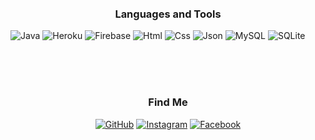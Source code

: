 
[comment]: <> ([![huyhomie66's GitHub stats]&#40;https://github-readme-stats.vercel.app/api?username=huyhomie66&hide_border=true&include_all_commits=true&count_private=true&show_icons=true&#41;]&#40;https://github.com/huyhomie66/github-readme-stats&#41;)

[comment]: <> ([![huyhomie66's_Top Langs]&#40;https://github-readme-stats.vercel.app/api/top-langs/?username=huyhomie66&langs_count=10a&layout=compact&#41;]&#40;https://github.com/huyhomie66/github-readme-stats&#41;)






<br/>
<br/>
<br/>
<br/>
<br/>
<!--  Github stats-->
<div align="center">
<!-- <a href="https://github.com/huyhomie66/huyhomie66">
    <img src="https://github.com/huyhomie66/github-stats/blob/master/generated/overview.svg" />
    <img src="https://github.com/huyhomie66/github-stats/blob/master/generated/languages.svg" />
</a> -->
</div>
<h3 align="center">Languages and Tools</h3>

![Java](https://img.shields.io/badge/-Java-05122A?style=flat&logo=java) 
![Heroku](https://img.shields.io/badge/-Heroku-05122A?style=flat&logo=heroku) 
![Firebase](https://img.shields.io/badge/-Firebase-05122A?style=flat&logo=firebase) 
![Html](https://img.shields.io/badge/-HTML-05122A?style=flat&logo=Html5) 
![Css](https://img.shields.io/badge/-CSS-05122A?style=flat&logo=css3) 
![Json](https://img.shields.io/badge/-JSON-05122A?style=flat&logo=json)
![MySQL](https://img.shields.io/badge/-MySQL-05122A?style=flat&logo=MySQL) 
![SQLite](https://img.shields.io/badge/-SQLite-05122A?style=flat&logo=SQLite)

<br/><br/><br/>
<h3 align="center">Find Me</h3>
<p align="center">
	<a href="https://github.com/huyhomie66"><img src="https://img.icons8.com/bubbles/50/000000/github.png" alt="GitHub"/></a>
	<a href="https://www.instagram.com/huy.homie"><img src="https://img.icons8.com/bubbles/50/000000/instagram.png" alt="Instagram"/></a>
	<a href="https://www.facebook.com/huyhomiez"><img src="https://img.icons8.com/bubbles/50/000000/facebook-new.png" alt="Facebook"/></a>
</p>












